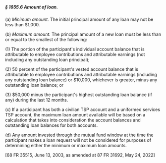 ##### § 1655.6 Amount of loan. #####

(a) *Minimum amount.* The initial principal amount of any loan may not be less than $1,000.

(b) *Maximum amount.* The principal amount of a new loan must be less than or equal to the smallest of the following:

(1) The portion of the participant's individual account balance that is attributable to employee contributions and attributable earnings (not including any outstanding loan principal);

(2) 50 percent of the participant's vested account balance that is attributable to employee contributions and attributable earnings (including any outstanding loan balance) or $10,000, whichever is greater, minus any outstanding loan balance; or

(3) $50,000 minus the participant's highest outstanding loan balance (if any) during the last 12 months.

(c) If a participant has both a civilian TSP account and a uniformed services TSP account, the maximum loan amount available will be based on a calculation that takes into consideration the account balances and outstanding loan balances for both accounts.

(d) Any amount invested through the mutual fund window at the time the participant makes a loan request will not be considered for purposes of determining either the minimum or maximum loan amounts.

[68 FR 35515, June 13, 2003, as amended at 87 FR 31692, May 24, 2022]